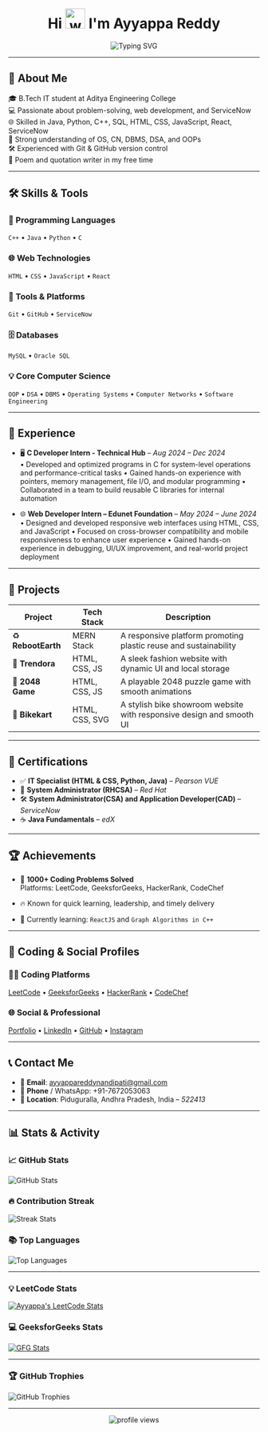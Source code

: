 <h1 align="center">
  Hi <img src="https://em-content.zobj.net/source/microsoft-teams/363/waving-hand_1f44b.png" alt="wave" width="40" /> I'm Ayyappa Reddy
</h1>

<div align="center">
  <img src="https://readme-typing-svg.herokuapp.com?font=Fira+Code&weight=600&pause=100&center=true&vCenter=true&width=435&lines=Problem+Solver;Frontend+Web+Developer;ServiceNow+Developer;Always+Learning+New+Tech!" alt="Typing SVG" />
</div>

---

## 📌 About Me

🎓 B.Tech IT student at Aditya Engineering College  
💻 Passionate about problem-solving, web development, and ServiceNow  
🌐 Skilled in Java, Python, C++, SQL, HTML, CSS, JavaScript, React, ServiceNow  
🧠 Strong understanding of OS, CN, DBMS, DSA, and OOPs  
🛠️ Experienced with Git & GitHub version control  
📝 Poem and quotation writer in my free time  

---

## 🛠️ Skills & Tools

### 🚀 Programming Languages
`C++` • `Java` • `Python` • `C`

### 🌐 Web Technologies
`HTML` • `CSS` • `JavaScript` • `React`

### 🧰 Tools & Platforms
`Git` • `GitHub` • `ServiceNow` 

### 🗄️ Databases
`MySQL` • `Oracle SQL`

### 💡 Core Computer Science
`OOP` • `DSA` • `DBMS` • `Operating Systems` • `Computer Networks` • `Software Engineering`

---

## 💼 Experience

- 🖥️ **C Developer Intern - Technical Hub** – *Aug 2024 – Dec 2024*  
• Developed and optimized programs in C for system-level operations and performance-critical tasks
• Gained hands-on experience with pointers, memory management, file I/O, and modular programming
• Collaborated in a team to build reusable C libraries for internal automation 

- 🌐 **Web Developer Intern – Edunet Foundation** – *May 2024 – June 2024*  
• Designed and developed responsive web interfaces using HTML, CSS, and JavaScript
• Focused on cross-browser compatibility and mobile responsiveness to enhance user experience
• Gained hands-on experience in debugging, UI/UX improvement, and real-world project deployment

---

## 🌟 Projects

| Project        | Tech Stack                 | Description |
|----------------|----------------------------|-------------|
| ♻️ **RebootEarth** | MERN Stack                 |  A responsive platform promoting plastic reuse and sustainability|
| 👕 **Trendora**    | HTML, CSS, JS              | A sleek fashion website with dynamic UI and local storage |
| 🔢 **2048 Game**   | HTML, CSS, JS              | A playable 2048 puzzle game with smooth animations |
| 🛵 **Bikekart**     | HTML, CSS, SVG             | A stylish bike showroom website with responsive design and smooth UI |


---

## 📜 Certifications

- ✅ **IT Specialist (HTML & CSS, Python, Java)** – *Pearson VUE*
- 🎩 **System Administrator (RHCSA)** – *Red Hat*
- 🛠️ **System Administrator(CSA) and Application Developer(CAD)** – *ServiceNow*
- ☕ **Java Fundamentals** – *edX*


---

## 🏆 Achievements

- 🧠 **1000+ Coding Problems Solved**  
  Platforms: LeetCode, GeeksforGeeks, HackerRank, CodeChef

- 🔥 Known for quick learning, leadership, and timely delivery  
- 🌱 Currently learning: `ReactJS` and `Graph Algorithms in C++`

---

## 🔗 Coding & Social Profiles

### 👨‍💻 Coding Platforms  
[LeetCode](https://leetcode.com/ayyappareddynandipati) • [GeeksforGeeks](https://auth.geeksforgeeks.org/user/22a91a12b0) • [HackerRank](https://www.hackerrank.com/profile/ayyappareddy_n) • [CodeChef](https://www.codechef.com/users/ayyappa4512)

### 🌐 Social & Professional  
[Portfolio](https://ayyappareddy.vercel.app/) • [LinkedIn](https://www.linkedin.com/in/ayyappareddynandipati) • [GitHub](https://github.com/ayyappareddynandipati) • [Instagram](https://instagram.com/ayyappareddynandipati)

---

## 📞 Contact Me

- 📧 **Email**: ayyappareddynandipati@gmail.com  
- 📱 **Phone** / WhatsApp: +91-7672053063  
- 📍 **Location**: Piduguralla, Andhra Pradesh, India – *522413*

---


## 📊 Stats & Activity

### 📈 GitHub Stats  
![GitHub Stats](https://github-readme-stats.vercel.app/api?username=ayyappareddynandipati&show_icons=true&theme=default)

### 🔥 Contribution Streak  
![Streak Stats](https://nirzak-streak-stats.vercel.app/?user=ayyappareddynandipati&theme=light&hide_border=false)

### 📚 Top Languages  
![Top Languages](https://github-readme-stats.vercel.app/api/top-langs?username=ayyappareddynandipati&layout=compact)

---

### 💡 LeetCode Stats  
[![Ayyappa's LeetCode Stats](https://leetcard.jacoblin.cool/ayyappareddynandipati?ext=contest)](https://leetcode.com/ayyappareddynandipati)

### 💻 GeeksforGeeks Stats  
[![GFG Stats](https://geeks-for-geeks-stats-card.vercel.app/?username=22a91a12b0)](https://auth.geeksforgeeks.org/user/22a91a12b0)

---

### 🏆 GitHub Trophies  
![GitHub Trophies](https://github-profile-trophy.vercel.app/?username=ayyappareddynandipati)

---

<p align="center"> <img src="https://komarev.com/ghpvc/?username=ayyappareddynandipati&label=Profile%20views&color=0e75b6&style=flat" alt="profile views" /> </p>
